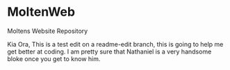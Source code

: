 # MoltenWeb
Moltens Website Repository

Kia Ora, This is a test edit on a readme-edit branch, this is going to help me get better at coding.
I am pretty sure that Nathaniel is a very handsome bloke once you get to know him.
